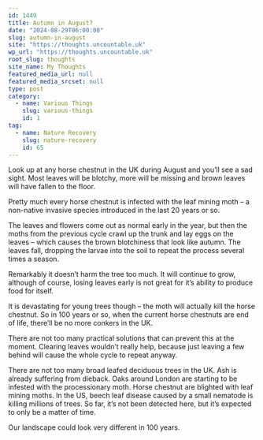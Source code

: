 ```yaml
---
id: 1449
title: Autumn in August?
date: "2024-08-29T06:00:00"
slug: autumn-in-august
site: "https://thoughts.uncountable.uk"
wp_url: "https://thoughts.uncountable.uk"
root_slug: thoughts
site_name: My Thoughts
featured_media_url: null
featured_media_srcset: null
type: post
category:
  - name: Various Things
    slug: various-things
    id: 1
tag:
  - name: Nature Recovery
    slug: nature-recovery
    id: 65
---
```



<p>Look up at any horse chestnut in the UK during August and you&#8217;ll see a sad sight. Most leaves will be blotchy, more will be missing and brown leaves will have fallen to the floor.</p>



<p>Pretty much every horse chestnut is infected with the leaf mining moth &#8211; a non-native invasive species introduced in the last 20 years or so.</p>



<p>The leaves and flowers come out as normal early in the year, but then the moths from the previous cycle crawl up the trunk and lay eggs on the leaves &#8211; which causes the brown blotchiness that look like autumn. The leaves fall, dropping the larvae into the soil to repeat the process several times a season.</p>



<p>Remarkably it doesn&#8217;t harm the tree too much. It will continue to grow, although of course, losing leaves early is not great for it&#8217;s ability to produce food for itself.</p>



<p>It is devastating for young trees though &#8211; the moth will actually kill the horse chestnut. So in 100 years or so, when the current horse chestnuts are end of life, there&#8217;ll be no more conkers in the UK.</p>



<p>There are not too many practical solutions that can prevent this at the moment.  Clearing leaves wouldn&#8217;t really help, because just leaving a few behind will cause the whole cycle to repeat anyway.</p>



<p>There are not too many broad leafed deciduous trees in the UK.  Ash is already suffering from dieback.  Oaks around London are starting to be infested with the processionary moth.  Horse chestnut are blighted with leaf mining moths. In the US, beech leaf disease caused by a small nematode is killing millions of trees.  So far, it&#8217;s not been detected here, but it&#8217;s expected to only be a matter of time.</p>



<p>Our landscape could look very different in 100 years.</p>
